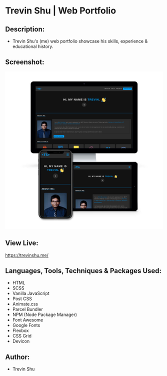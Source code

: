 # Trevin Shu | Web Portfolio

## Description:

- Trevin Shu's (me) web portfolio showcase his skills, experience & educational history.

## Screenshot:

![](src/img/project-screenshot.png?raw=true)

## View Live:

https://trevinshu.me/

## Languages, Tools, Techniques & Packages Used:

- HTML
- SCSS
- Vanilla JavaScript
- Post CSS
- Animate.css
- Parcel Bundler
- NPM (Node Package Manager)
- Font Awesome
- Google Fonts
- Flexbox
- CSS Grid
- Devicon

## Author:

- Trevin Shu

